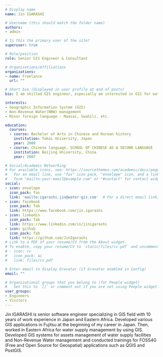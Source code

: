 ```yaml
---
# Display name
name: Jin IGARASHI

# Username (this should match the folder name)
authors:
- admin

# Is this the primary user of the site?
superuser: true

# Role/position
role: Senior GIS Engineer & Consultant

# Organizations/Affiliations
organizations:
- name: Freelance
  url: ""

# Short bio (displayed in user profile at end of posts)
bio: I am skilled GIS engineer, especially am interested in GIS for water management.

interests:
- Geographic Information System (GIS)
- Non-Revenue Water(NRW) management
- Minor foreign language - Maasai, Swahili, etc.

education:
  courses:
  - course: Bachelor of Arts in Chinese and Korean history
    institution: Tokai University, Japan
    year: 2009
  - course: Chinese language, SCHOOL OF CHINESE AS A SECOND LANGUAGE
    institution: Beijing University, China
    year: 2007

# Social/Academic Networking
# For available icons, see: https://sourcethemes.com/academic/docs/page-builder/#icons
#   For an email link, use "fas" icon pack, "envelope" icon, and a link in the
#   form "mailto:your-email@example.com" or "#contact" for contact widget.
social:
- icon: envelope
  icon_pack: fas
  link: 'mailto:igarashi.jin@water-gis.com'  # For a direct email link, use "mailto:test@example.org".
- icon: facebook
  icon_pack: fab
  link: https://www.facebook.com/jin.igarashi
- icon: linkedin
  icon_pack: fab
  link: https://www.linkedin.com/in/jinigarashi
- icon: github
  icon_pack: fab
  link: https://github.com/JinIgarashi
# Link to a PDF of your resume/CV from the About widget.
# To enable, copy your resume/CV to `static/files/cv.pdf` and uncomment the lines below.
# - icon: cv
#   icon_pack: ai
#   link: files/cv.pdf

# Enter email to display Gravatar (if Gravatar enabled in Config)
email: ""

# Organizational groups that you belong to (for People widget)
#   Set this to `[]` or comment out if you are not using People widget.
user_groups:
- Engineers
- Visitors
---
```


Jin IGARASHI is senior software engineer specializing in GIS field with 10 years of work experience in Japan and Eastern Africa. Developed various GIS applications in Fujitsu at the beginning of my career in Japan. Then, worked in Eastern Africa for water supply management by using GIS. Developed GIS systems for assets management of water supply facilities and Non-Revenue Water management and conducted  trainings for FOSS4G (Free and Open Source for Geospatial) applications such as QGIS and PostGIS.
